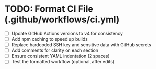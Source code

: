 # TODO: Format CI File (.github/workflows/ci.yml)

- [ ] Update GitHub Actions versions to v4 for consistency
- [ ] Add npm caching to speed up builds
- [ ] Replace hardcoded SSH key and sensitive data with GitHub secrets
- [ ] Add comments for clarity on each section
- [ ] Ensure consistent YAML indentation (2 spaces)
- [ ] Test the formatted workflow (optional, after edits)

